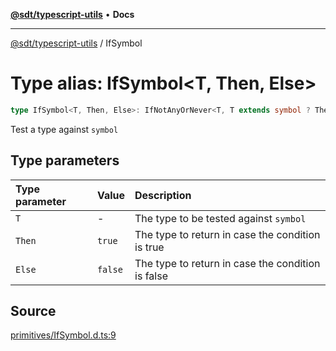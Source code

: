 [**@sdt/typescript-utils**](../README.md) • **Docs**

***

[@sdt/typescript-utils](../globals.md) / IfSymbol

# Type alias: IfSymbol\<T, Then, Else\>

```ts
type IfSymbol<T, Then, Else>: IfNotAnyOrNever<T, T extends symbol ? Then : Else, Else>;
```

Test a type against `symbol`

## Type parameters

| Type parameter | Value | Description |
| :------ | :------ | :------ |
| `T` | - | The type to be tested against `symbol` |
| `Then` | `true` | The type to return in case the condition is true |
| `Else` | `false` | The type to return in case the condition is false |

## Source

[primitives/IfSymbol.d.ts:9](https://github.com/sylvaindethier/typescript-utils/blob/8e5403ef6aee7077fe4c3a20af320ab84f9dedde/types/primitives/IfSymbol.d.ts#L9)
